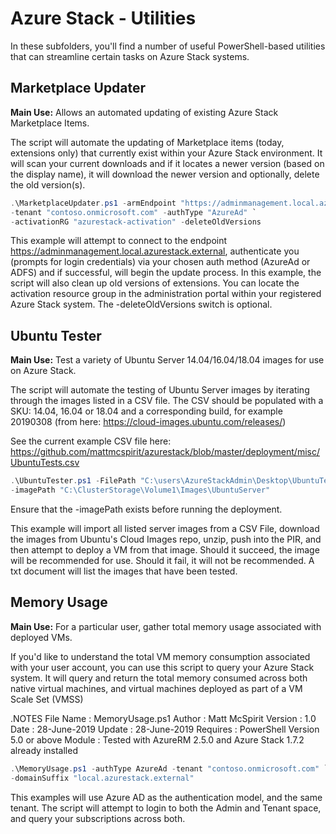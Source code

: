 # Azure Stack - Utilities
In these subfolders, you'll find a number of useful PowerShell-based utilities that can streamline certain tasks on Azure Stack systems.

## Marketplace Updater
**Main Use:** Allows an automated updating of existing Azure Stack Marketplace Items.

The script will automate the updating of Marketplace items (today, extensions only) that currently exist within your Azure Stack environment.
It will scan your current downloads and if it locates a newer version (based on the display name), it will download the newer version
and optionally, delete the old version(s).

```powershell
.\MarketplaceUpdater.ps1 -armEndpoint "https://adminmanagement.local.azurestack.external" `
-tenant "contoso.onmicrosoft.com" -authType "AzureAd" `
-activationRG "azurestack-activation" -deleteOldVersions
```

This example will attempt to connect to the endpoint https://adminmanagement.local.azurestack.external,
authenticate you (prompts for login credentials) via your chosen auth method (AzureAd or ADFS) and if successful, will begin the
update process. In this example, the script will also clean up old versions of extensions. You can locate the activation
resource group in the administration portal within your registered Azure Stack system. The -deleteOldVersions switch is optional.

## Ubuntu Tester
**Main Use:** Test a variety of Ubuntu Server 14.04/16.04/18.04 images for use on Azure Stack.

The script will automate the testing of Ubuntu Server images by iterating through the images listed in a CSV file. The CSV should be
populated with a SKU: 14.04, 16.04 or 18.04 and a corresponding build, for example 20190308
(from here: https://cloud-images.ubuntu.com/releases/)

See the current example CSV file here: https://github.com/mattmcspirit/azurestack/blob/master/deployment/misc/UbuntuTests.csv 

```powershell
.\UbuntuTester.ps1 -FilePath "C:\users\AzureStackAdmin\Desktop\UbuntuTests.csv" `
-imagePath "C:\ClusterStorage\Volume1\Images\UbuntuServer"
```

Ensure that the -imagePath exists before running the deployment.

This example will import all listed server images from a CSV File, download the images from Ubuntu's Cloud Images repo, unzip, push into
the PIR, and then attempt to deploy a VM from that image. Should it succeed, the image will be recommended for use. Should it fail, it will
not be recommended. A txt document will list the images that have been tested.

## Memory Usage
**Main Use:** For a particular user, gather total memory usage associated with deployed VMs.

If you'd like to understand the total VM memory consumption associated with your user account, you can use this script to query
your Azure Stack system. It will query and return the total memory consumed across both native virtual machines, and virtual machines deployed as part of a VM Scale Set (VMSS)

.NOTES
File Name : MemoryUsage.ps1
Author    : Matt McSpirit
Version   : 1.0
Date      : 28-June-2019
Update    : 28-June-2019
Requires  : PowerShell Version 5.0 or above
Module    : Tested with AzureRM 2.5.0 and Azure Stack 1.7.2 already installed

```powershell
.\MemoryUsage.ps1 -authType AzureAd -tenant "contoso.onmicrosoft.com" `
-domainSuffix "local.azurestack.external"
```

This examples will use Azure AD as the authentication model, and the same tenant. The script will attempt to login to both the Admin and Tenant space, and query your subscriptions across both.